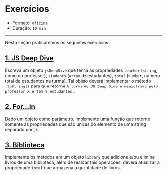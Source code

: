 # Exercícios

* Formato: `oficina`
* Duração: `10 min`

***

Nesta seção praticaremos os seguintes exercícios:

## [1. JS Deep Dive](https://github.com/Laboratoria/ec-js-deep-dive-exercises/blob/data-structures/data-structures/00-jsdd.js)

Escreva um objeto `jsDeepDive` que tenha as propriedades `teacher` (`string`, nome do professor), `students` (`array` de estudantes), `total` (`number`, número total de estudantes na turma). Tal objeto deverá implementar o método `.toString()` para que retorne `A turma de JS Deep Dive é ministrada pelo professor X e tem Y estudantes.`.

## [2. For...in](https://github.com/Laboratoria/ec-js-deep-dive-exercises/blob/data-structures/data-structures/01-for-in.js)

Dado um objeto como parâmetro, implemente uma função que retorne somente as propriedades que são únicas do elemento de uma string separado por `,`s.

## [3. Biblioteca](https://github.com/Laboratoria/ec-js-deep-dive-exercises/blob/data-structures/data-structures/02-library.js)

Implemente os métodos em um objeto `library` que adicione e/ou elimine livros de uma biblioteca, além de realizar tais operações, deverá atualizar a propriedade `total` que armazena a quantidade de livros.
